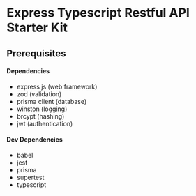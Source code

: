 # Express Typescript Restful API Starter Kit

## Prerequisites

#### Dependencies

- express js (web framework)
- zod (validation)
- prisma client (database)
- winston (logging)
- brcypt (hashing)
- jwt (authentication)

#### Dev Dependencies

- babel
- jest
- prisma
- supertest
- typescript
